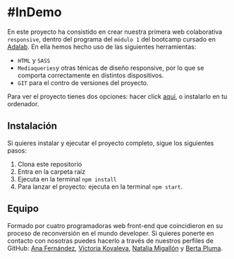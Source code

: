 # #InDemo

En este proyecto ha consistido en crear nuestra primera web colaborativa `responsive`, dentro del programa del `módulo 1` del bootcamp cursado en [Adalab](https://adalab.es/). 
En ella hemos hecho uso de las siguientes herramientas:
- `HTML` y `SASS`
- `Mediaqueries`y otras ténicas de diseño responsive, por lo que se comporta correctamente en distintos dispositivos.
- `GIT` para el contro de versiones del proyecto.

Para ver el proyecto tienes dos opciones: hacer click [aquí](https://nataliamigallon.github.io/InDemo/), o instalarlo en tu ordenador.

## Instalación

Si quieres instalar y ejecutar el proyecto completo, sigue los siguientes pasos:

1. Clona este repositorio
2. Entra en la carpeta raíz
3. Ejecuta en la terminal `npm install`
4. Para lanzar el proyecto: ejecuta en la terminal `npm start`.

## Equipo

Formado por cuatro programadoras web front-end que coincidieron en su proceso de reconversión en el mundo developer. Si quieres ponerte en contacto con nosotras puedes hacerlo a través de nuestros perfiles de GitHub: [Ana Fernández](https://github.com/Anafruiz), [Victoria Kovaleva](https://github.com/kvi-ki), [Natalia Migallón](https://github.com/NataliaMigallon) y [Berta Pluma](https://github.com/bertapsan).
